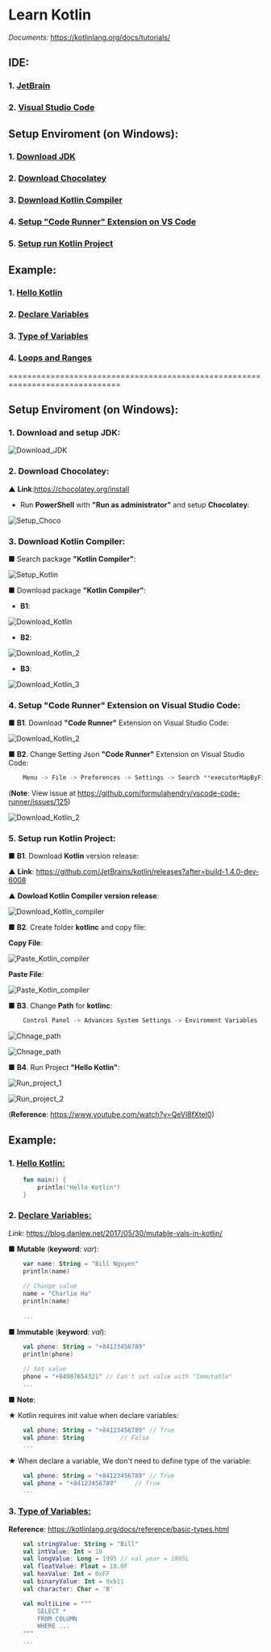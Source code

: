 # Learn Kotlin

*Documents:* https://kotlinlang.org/docs/tutorials/

## IDE:
### 1. [JetBrain](https://www.jetbrains.com/idea/download/#section=windows)
### 2. [Visual Studio Code](https://code.visualstudio.com/)

## Setup Enviroment (on Windows):
### 1. [Download JDK](https://github.com/huubao2309/learn_kotlin#1-download-and-setup-jdk)
### 2. [Download Chocolatey](https://github.com/huubao2309/learn_kotlin#2-download-chocolatey-1)
### 3. [Download Kotlin Compiler](https://github.com/huubao2309/learn_kotlin#3-download-kotlin-compiler-1)
### 4. [Setup "Code Runner" Extension on VS Code](https://github.com/huubao2309/learn_kotlin#4-setup-code-runner-extension-on-visual-studio-code)
### 5. [Setup run Kotlin Project](https://github.com/huubao2309/learn_kotlin#5-setup-run-kotlin-project-1)


## Example:
### 1. [Hello Kotlin](https://github.com/huubao2309/learn_kotlin#1-hello-kotlin-1)
### 2. [Declare Variables](https://github.com/huubao2309/learn_kotlin#2-declare-variables-1)
### 3. [Type of Variables](https://github.com/huubao2309/learn_kotlin#3-type-of-variables-1)
### 4. [Loops and Ranges]()


==============================================================================

## Setup Enviroment (on Windows):


### 1. Download and setup JDK:

![Download_JDK](https://github.com/huubao2309/learn_kotlin/blob/master/image/download_jdk.png)


### 2. Download Chocolatey:

▲ **Link**:https://chocolatey.org/install

- Run **PowerShell** with **"Run as administrator"** and setup **Chocolatey**:

![Setup_Choco](https://github.com/huubao2309/learn_kotlin/blob/master/image/setup_chocolatey.png)


### 3. Download Kotlin Compiler:

■  Search package **"Kotlin Compiler"**:

![Setup_Kotlin](https://github.com/huubao2309/learn_kotlin/blob/master/image/search_kotlin.png)

■  Download package **"Kotlin Compiler"**:

* **B1**:

![Download_Kotlin](https://github.com/huubao2309/learn_kotlin/blob/master/image/click_kotlin_compiler.png)

* **B2**:

![Download_Kotlin_2](https://github.com/huubao2309/learn_kotlin/blob/master/image/click_kotlin_compiler_2.png)

* **B3**:

![Download_Kotlin_3](https://github.com/huubao2309/learn_kotlin/blob/master/image/install_success_kotlin.png)


### 4. Setup **"Code Runner"** Extension on Visual Studio Code:

■ **B1**. Download **"Code Runner"** Extension on Visual Studio Code:

![Download_Kotlin_2](https://github.com/huubao2309/learn_kotlin/blob/master/image/download_coderunner.png)


■ **B2**. Change Setting Json **"Code Runner"** Extension on Visual Studio Code:

```dart
    Menu -> File -> Preferences -> Settings -> Search **executorMapByFileExtension** -> Change File JSon
```

(**Note**: View issue at https://github.com/formulahendry/vscode-code-runner/issues/125)

![Download_Kotlin_2](https://github.com/huubao2309/learn_kotlin/blob/master/image/download_codeRunner_settingJson.png)

### 5. Setup run **Kotlin Project**:

■ **B1**. Download **Kotlin** version release:

▲ **Link**: https://github.com/JetBrains/kotlin/releases?after=build-1.4.0-dev-6008

▲ **Dowload Kotlin Compiler version release**: 

![Download_Kotlin_compiler](https://github.com/huubao2309/learn_kotlin/blob/master/image/download_kotlin_compiler.png)

■ **B2**. Create folder **kotlinc** and copy file:

**Copy File**:

![Paste_Kotlin_compiler](https://github.com/huubao2309/learn_kotlin/blob/master/image/copy_file.png)

**Paste File**:

![Paste_Kotlin_compiler](https://github.com/huubao2309/learn_kotlin/blob/master/image/paste_file.png)

■ **B3**. Change **Path** for **kotlinc**:

```dart
    Control Panel -> Advances System Settings -> Enviroment Variables -> ...
```

![Chnage_path](https://github.com/huubao2309/learn_kotlin/blob/master/image/change_paht_1.png)

![Chnage_path](https://github.com/huubao2309/learn_kotlin/blob/master/image/change_paht_2.png)


■ **B4**. Run Project **"Hello Kotlin"**:

![Run_project_1](https://github.com/huubao2309/learn_kotlin/blob/master/image/hello_kotlin_1.png)

![Run_project_2](https://github.com/huubao2309/learn_kotlin/blob/master/image/hello_kotlin_2.png)

(**Reference**: https://www.youtube.com/watch?v=QeVl8fXteI0)


## Example:


### 1. [Hello Kotlin:](https://github.com/huubao2309/learn_kotlin/tree/master/src/Hello_Word)

```kotlin
	fun main() {
		println("Hello Kotlin")
	}
```

### 2. [Declare Variables:](https://github.com/huubao2309/learn_kotlin/tree/master/src/Variables)

*Link*: https://blog.danlew.net/2017/05/30/mutable-vals-in-kotlin/

■ **Mutable** (**keyword**: *var*):

```kotlin
    var name: String = "Bill Nguyen"
    println(name)
	
	// Change value
    name = "Charlie Ha"
    println(name)
	
	...
```

■ **Immutable** (**keyword**: *val*):

```kotlin
    val phone: String = "+84123456789"
    println(phone)
	
	// Set value
	phone = "+84987654321" // Can't set value with "Immutable"
	...
```

■ **Note**: 

  ★ Kotlin requires init value when declare variables:

```kotlin
	val phone: String = "+84123456789" // True
	val phone: String 		   // False
	...
```
	
  ★ When declare a variable, We don't need to define type of the variable:
	
```kotlin
	val phone: String = "+84123456789" // True
	val phone = "+84123456789" 	   // True
	...
```
	
### 3. [Type of Variables:](https://github.com/huubao2309/learn_kotlin/tree/master/src/Type_Variables)

**Reference**: https://kotlinlang.org/docs/reference/basic-types.html

```kotlin
    val stringValue: String = "Bill"
    val intValue: Int = 10
    val longValue: Long = 1995 // val year = 1995L
    val floatValue: Float = 10.0F
    val hexValue: Int = 0xFF
    val binaryValue: Int = 0xb11
    val character: Char = 'B'

    val multiLine = """
        SELECT *
        FROM COLUMN
        WHERE ...
    """
	...
```

	
